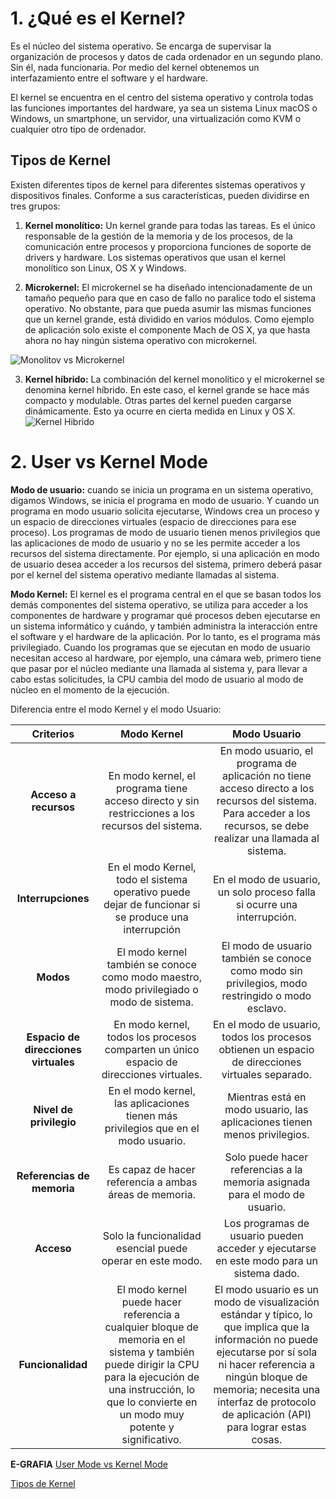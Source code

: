 ﻿# 1. ¿Qué es el Kernel?
Es el núcleo del sistema operativo. Se encarga de supervisar la organización de procesos y datos de cada ordenador en un segundo plano. Sin él, nada funcionaria. Por medio del kernel obtenemos un interfazamiento entre el software y el hardware. 

El kernel se encuentra en el centro del sistema operativo y controla todas las funciones importantes del hardware, ya sea un sistema Linux macOS o Windows, un smartphone, un servidor, una virtualización como KVM o cualquier otro tipo de ordenador.

## Tipos de Kernel
Existen diferentes tipos de kernel para diferentes sistemas operativos y dispositivos finales. Conforme a sus características, pueden dividirse en tres grupos:

 1. **Kernel monolítico:** Un kernel grande para todas las tareas. Es el único responsable de la gestión de la memoria y de los procesos, de la comunicación entre procesos y proporciona funciones de soporte de drivers y hardware. Los sistemas operativos que usan el kernel monolítico son Linux, OS X y Windows.

 2. **Microkernel:** El microkernel se ha diseñado intencionadamente de un tamaño pequeño para que en caso de fallo no paralice todo el sistema operativo. No obstante, para que pueda asumir las mismas funciones que un kernel grande, está dividido en varios módulos. Como ejemplo de aplicación solo existe el componente Mach de OS X, ya que hasta ahora no hay ningún sistema operativo con microkernel.
 
![Monolitov vs Microkernel](https://media.discordapp.net/attachments/764502305009303622/1133405091114782771/Figura-17-Interaccion-entre-las-aplicaciones-de-un-sistema-basado-en-microkernel-vs.png)

 3. **Kernel híbrido:** La combinación del kernel monolítico y el microkernel se denomina kernel híbrido. En este caso, el kernel grande se hace más compacto y modulable. Otras partes del kernel pueden cargarse dinámicamente. Esto ya ocurre en cierta medida en Linux y OS X.
![Kernel Hibrido](https://media.discordapp.net/attachments/764502305009303622/1133405816913940512/Figura-14-Estructura-de-un-sistema-basado-en-kernel-hibrido-El-desarrollo-de-los.png?width=410&height=401)

# 2. User vs Kernel Mode

**Modo de usuario:** cuando se inicia un programa en un sistema operativo, digamos Windows, se inicia el programa en modo de usuario. Y cuando un programa en modo usuario solicita ejecutarse, Windows crea un proceso y un espacio de direcciones virtuales (espacio de direcciones para ese proceso). Los programas de modo de usuario tienen menos privilegios que las aplicaciones de modo de usuario y no se les permite acceder a los recursos del sistema directamente. Por ejemplo, si una aplicación en modo de usuario desea acceder a los recursos del sistema, primero deberá pasar por el kernel del sistema operativo mediante llamadas al sistema.  

**Modo Kernel:** El kernel es el programa central en el que se basan todos los demás componentes del sistema operativo, se utiliza para acceder a los componentes de hardware y programar qué procesos deben ejecutarse en un sistema informático y cuándo, y también administra la interacción entre el software y el hardware de la aplicación. Por lo tanto, es el programa más privilegiado. Cuando los programas que se ejecutan en modo de usuario necesitan acceso al hardware, por ejemplo, una cámara web, primero tiene que pasar por el núcleo mediante una llamada al sistema y, para llevar a cabo estas solicitudes, la CPU cambia del modo de usuario al modo de núcleo en el momento de la ejecución.

Diferencia entre el modo Kernel y el modo Usuario:

| Criterios | Modo Kernel | Modo Usuario |
|:-------------: |:---------------:| :-------------:|
| **Acceso a recursos** | En modo kernel, el programa tiene acceso directo y sin restricciones a los recursos del sistema.   | En modo usuario, el programa de aplicación no tiene acceso directo a los recursos del sistema. Para acceder a los recursos, se debe realizar una llamada al sistema.  |
| **Interrupciones**    | En el modo Kernel, todo el sistema operativo puede dejar de funcionar si se produce una interrupción  | En el modo de usuario, un solo proceso falla si ocurre una interrupción. |
| **Modos**    | El modo kernel también se conoce como modo maestro, modo privilegiado o modo de sistema.   | El modo de usuario también se conoce como modo sin privilegios, modo restringido o modo esclavo.   |
| **Espacio de direcciones virtuales**| En modo kernel, todos los procesos comparten un único espacio de direcciones virtuales.   | En el modo de usuario, todos los procesos obtienen un espacio de direcciones virtuales separado.   |
| **Nivel de privilegio**|En el modo kernel, las aplicaciones tienen más privilegios que en el modo usuario.   | Mientras está en modo usuario, las aplicaciones tienen menos privilegios.   |
| **Referencias de memoria**| Es capaz de hacer referencia a ambas áreas de memoria.   | Solo puede hacer referencias a la memoria asignada para el modo de usuario.   |
| **Acceso**| Solo la funcionalidad esencial puede operar en este modo.| Los programas de usuario pueden acceder y ejecutarse en este modo para un sistema dado.   |
| **Funcionalidad**| El modo kernel puede hacer referencia a cualquier bloque de memoria en el sistema y también puede dirigir la CPU para la ejecución de una instrucción, lo que lo convierte en un modo muy potente y significativo.| El modo usuario es un modo de visualización estándar y típico, lo que implica que la información no puede ejecutarse por sí sola ni hacer referencia a ningún bloque de memoria; necesita una interfaz de protocolo de aplicación (API) para lograr estas cosas.|

**E-GRAFIA**
[User Mode vs Kernel Mode](https://www.geeksforgeeks.org/difference-between-user-mode-and-kernel-mode/)

[Tipos de Kernel](https://www.ionos.es/digitalguide/servidores/know-how/que-es-el-kernel/)
